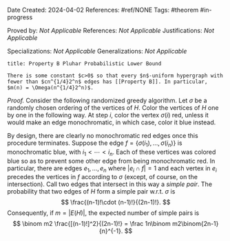 Date Created: 2024-04-02
References: #ref/NONE
Tags: #theorem #in-progress

Proved by: <i>Not Applicable</i>
References: <i>Not Applicable</i>
Justifications: <i>Not Applicable</i>

Specializations: <i>Not Applicable</i>
Generalizations: <i>Not Applicable</i>

```ad-theorem
title: Property B Pluhar Probabilistic Lower Bound

There is some constant $c>0$ so that every $n$-uniform hypergraph with fewer than $cn^{1/4}2^n$ edges has [[Property B]]. In particular, $m(n) = \Omega(n^{1/4}2^n)$.

```

<i>Proof.</i> Consider the following randomized greedy algorithm. Let $\sigma$ be a randomly chosen ordering of the vertices of $H$. Color the vertices of $H$ one by one in the following way. At step $i$, color the vertex $\sigma(i)$ red, unless it would make an edge monochromatic, in which case, color it blue instead. 

By design, there are clearly no monochromatic red edges once this procedure terminates. Suppose the edge $f = \{\sigma(i_1), \ldots, \sigma(i_n)\}$ is monochromatic blue, with $i_1 < \cdots < i_n$. Each of these vertices was colored blue so as to prevent some other edge from being monochromatic red. In particular, there are edges $e_1, \ldots, e_n$ where $|e_i\cap f| = 1$ and each vertex in $e_i$ precedes the vertices in $f$ according to $\sigma$ (except, of course, on the intersection). Call two edges that intersect in this way a *simple pair*. The probability that two edges of $H$ form a simple pair w.r.t. $\sigma$ is 
$$
\frac{(n-1)!\cdot (n-1)!}{(2n-1)!}.
$$
Consequently, if $m = |E(H)|$, the expected number of simple pairs is
$$
\binom m2 \frac{[(n-1)!]^2}{(2n-1)!} = \frac 1n\binom m2\binom{2n-1}{n}^{-1}.
$$